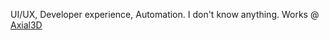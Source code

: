 UI/UX, Developer experience, Automation. I don't know anything. Works @ [Axial3D](https://axial3d.com/) 
